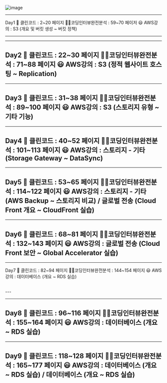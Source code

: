 ![image](https://github.com/ngngs/WDS_2023/assets/47618270/09155545-45bb-4857-b7de-ca14893ce9c6)

---
Day1
📕    클린코드       : 2~20 페이지
👨‍💻코딩인터뷰완전분석 : 59~70 페이저
😃    AWS강의       : S3 (개요 및 버킷 생성 ~ 버킷 정책)

---

---
Day2
📕    클린코드       : 22~30 페이지
👨‍💻코딩인터뷰완전분석 : 71~88 페이지
😃    AWS강의       : S3 (정적 웹사이트 호스팅 ~ Replication)
<br>
---

---
Day3
📕    클린코드       : 31~38 페이지
👨‍💻코딩인터뷰완전분석 : 89~100 페이지
😃    AWS강의       : S3 (스토리지 유형 ~ 기타 기능) 
<br>
---

---
Day4
📕    클린코드       : 40~52 페이지
👨‍💻코딩인터뷰완전분석 : 101~113 페이지
😃    AWS강의       : 스토리지 - 기타 (Storage Gateway ~ DataSync)
<br>
---

---
Day5
📕    클린코드       : 53~65 페이지
👨‍💻코딩인터뷰완전분석 : 114~122 페이지
😃    AWS강의       : 스토리지 - 기타 (AWS Backup ~ 스토리지 비교) / 글로벌 전송 (Cloud Front 개요 ~ CloudFront 실습)
<br>
---

---
Day6
📕    클린코드       : 68~81 페이지
👨‍💻코딩인터뷰완전분석 : 132~143 페이지
😃    AWS강의       : 글로벌 전송 (Cloud Front 보안 ~ Global Accelerator 실습)
<br>
---

---
Day7
📕    클린코드       : 82~94 페이지
👨‍💻코딩인터뷰완전분석 : 144~154 페이지
😃    AWS강의       : 데이터베이스 (개요 ~ RDS 실습)

<br>
---

---
Day8
📕    클린코드       : 96~116 페이지
👨‍💻코딩인터뷰완전분석 : 155~164 페이지
😃    AWS강의       : 데이터베이스 (개요 ~ RDS 실습)
<br>
---

---
Day9
📕    클린코드       : 118~128 페이지
👨‍💻코딩인터뷰완전분석 : 165~177 페이지
😃    AWS강의       : 데이터베이스 (개요 ~ RDS 실습) / 데이터베이스 (개요 ~ RDS 실습)
<br>
---
